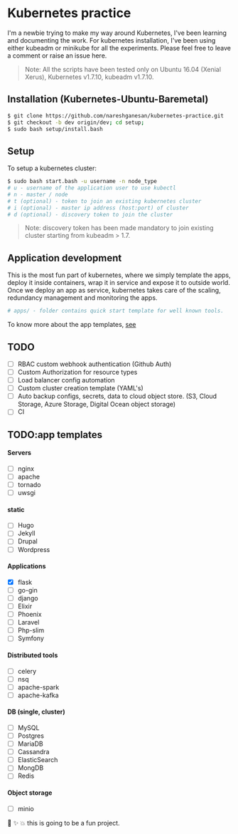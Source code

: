 # Kubernetes practice 

I'm a newbie trying to make my way around Kubernetes, I've been learning and documenting the work. 
For kubernetes installation, I've been using either kubeadm or minikube for all the experiments.
Please feel free to leave a comment or raise an issue here.

> Note: All the scripts have been tested only on Ubuntu 16.04 (Xenial Xerus), Kubernetes v1.7.10, kubeadm v1.7.10.

## Installation (Kubernetes-Ubuntu-Baremetal)

```bash
$ git clone https://github.com/nareshganesan/kubernetes-practice.git
$ git checkout -b dev origin/dev; cd setup;
$ sudo bash setup/install.bash
```

## Setup
To setup a kubernetes cluster:
```bash
$ sudo bash start.bash -u username -n node_type
# u - username of the application user to use kubectl
# n - master / node
# t (optional) - token to join an existing kubernetes cluster
# i (optional) - master ip address (host:port) of cluster
# d (optional) - discovery token to join the cluster
```

> Note: discovery token has been made mandatory to join existing cluster starting from kubeadm > 1.7.

## Application development
This is the most fun part of kubernetes, where we simply template the apps, deploy it inside containers, wrap it in service and expose it to outside world. 
Once we deploy an app as service, kubernetes takes care of the scaling, redundancy management and monitoring the apps.

```bash
# apps/ - folder contains quick start template for well known tools.  
```

To know more about the app templates, [see](https://github.com/nareshganesan/kubernetes-practice/tree/dev/apps)

## TODO
- [ ] RBAC custom webhook authentication (Github Auth)
- [ ] Custom Authorization for resource types 
- [ ] Load balancer config automation
- [ ] Custom cluster creation template (YAML's)
- [ ] Auto backup configs, secrets, data to cloud object store. (S3, Cloud Storage, Azure Storage, Digital Ocean object storage)
- [ ] CI

## TODO:app templates

#### Servers 
- [ ] nginx
- [ ] apache
- [ ] tornado
- [ ] uwsgi

#### static
- [ ] Hugo
- [ ] Jekyll
- [ ] Drupal
- [ ] Wordpress

#### Applications
- [x] flask
- [ ] go-gin
- [ ] django
- [ ] Elixir
- [ ] Phoenix
- [ ] Laravel
- [ ] Php-slim
- [ ] Symfony

#### Distributed tools
- [ ] celery
- [ ] nsq
- [ ] apache-spark
- [ ] apache-kafka

#### DB (single, cluster)
- [ ] MySQL
- [ ] Postgres
- [ ] MariaDB
- [ ] Cassandra
- [ ] ElasticSearch
- [ ] MongDB
- [ ] Redis

#### Object storage
- [ ] minio


:tada: :sparkles: :boom: this is going to be a fun project.

